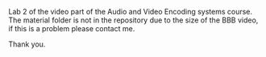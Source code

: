 Lab 2 of the video part of the Audio and Video Encoding systems course.
The material folder is not in the repository due to the size of the BBB video, if this is a problem please contact me.</br>

Thank you.
